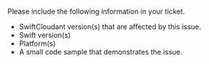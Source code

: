Please include the following information in your ticket.

- SwiftCloudant version(s) that are affected by this issue.
- Swift version(s)
- Platform(s)
- A small code sample that demonstrates the issue.
